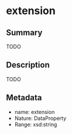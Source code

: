 <!-- Automatically generated by spec-parser v2.0.0 on 2023-12-27T15:02:03.969017+00:00 -->
<!-- SPDX-License-Identifier: Community-Spec-1.0 -->

# extension

## Summary

TODO


## Description

TODO


## Metadata

- name: extension
- Nature: DataProperty
- Range: xsd:string




